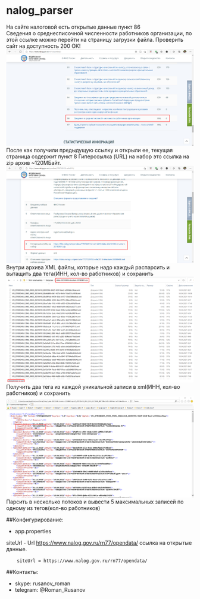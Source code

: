 # nalog_parser

На сайте налоговой есть открытые данные пункт 86	
Сведения о среднесписочной численности работников организации, по этой ссылке можно перейти на страницу загрузки файла.
Проверить сайт на доступность 200 OK!
![image](screenShots/Screenshot_1.png)
После как получили предыдущую ссылку и открыли ее, текущая страница содержит
пункт 8 Гиперссылка (URL) на набор это ссылка на zip архив ~120МБайт.
![image](screenShots/Screenshot_2.png)
Внутри архива XML файлы, которые надо каждый распарсить и вытащить два тега(ИНН, кол-во работников) и сохранить
![image](screenShots/Screenshot_3.png)
Получить два тега из каждой уникальной записи в xml(ИНН, кол-во работников) и сохранить
![image](screenShots/Screenshot_4.png)
Парсить в несколько потоков и вывести 5 максимальных записей по одному из тегов(кол-во работников)


##Конфигурирование:

*   app.properties

siteUrl - Url https://www.nalog.gov.ru/rn77/opendata/ ссылка на открытые данные.
```
    siteUrl = https://www.nalog.gov.ru/rn77/opendata/
```
##Контакты:
*   skype: rusanov_roman
*   telegram: @Roman_Rusanov